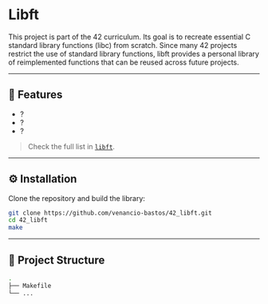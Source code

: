 # **Libft**

This project is part of the 42 curriculum. Its goal is to recreate essential C standard library functions (libc) from scratch.
Since many 42 projects restrict the use of standard library functions, libft provides a personal library of reimplemented functions that can be reused across future projects.

___

## 📌 **Features**

- ?
- ?
- ?

> Check the full list in [`libft`](./libft).

---

## ⚙️ Installation  

Clone the repository and build the library:  

```bash
git clone https://github.com/venancio-bastos/42_libft.git
cd 42_libft
make
```

---

## 📂 Project Structure

```bash
.
├── Makefile
└── ...
```

